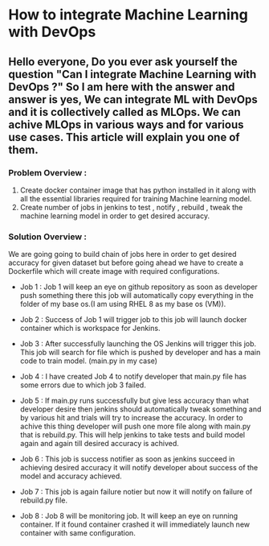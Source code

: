 # How to integrate Machine Learning with DevOps

## Hello everyone, Do you ever ask yourself the question "Can I integrate Machine Learning with DevOps ?" So I am here with the answer and answer is yes, We can integrate ML with DevOps and it is collectively called as MLOps. We can achive MLOps in various ways and for various use cases. This article will explain you one of them.

### Problem Overview :
1. Create docker container image that has python installed in it along with all the essential libraries required for training Machine learning model.
2. Create number of jobs in jenkins to test , notify , rebuild , tweak the machine learning model in order to get desired accuracy.

### Solution Overview :

We are going going to build chain of jobs here in order to get desired accuracy for given dataset but before going ahead we have to create a Dockerfile which will create image with required configurations.

* Job 1 : Job 1 will keep an eye on github repository as soon as developer push something there this job will automatically copy everything in the folder of my base os.(I am using RHEL 8 as my base os (VM)).

* Job 2 : Success of Job 1 will trigger job to this job will launch docker container which is workspace for Jenkins.

* Job 3 : After successfully launching the OS Jenkins will trigger this job. This job will search for file which is pushed by developer and has a main code to train model. (main.py in my case)

* Job 4 : I have created Job 4 to notify developer that main.py file has some errors due to which job 3 failed.

* Job 5 : If main.py runs successfully but give less accuracy than what developer desire then jenkins should automatically tweak something and by various hit and trials will try to increase the accuracy. In order to achive this thing developer will push one more file along with main.py that is rebuild.py. This will help jenkins to take tests and build model again and again till desired accuracy is achived.

* Job 6 : This job is success notifier as soon as jenkins succeed in achieving desired accuracy it will notify developer about success of the model and accuracy achieved.

* Job 7 : This job is again failure notier but now it will notify on failure of rebuild.py file.

* Job 8 : Job 8 will be monitoring job. It will keep an eye on running container. If it found container crashed it will immediately launch new container with same configuration.


